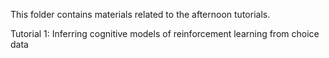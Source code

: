 This folder contains materials related to the afternoon tutorials.

Tutorial 1: Inferring cognitive models of reinforcement learning from choice data


